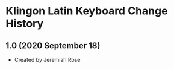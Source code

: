 Klingon Latin Keyboard Change History
=======================

1.0 (2020 September 18)
-----------------

* Created by Jeremiah Rose
